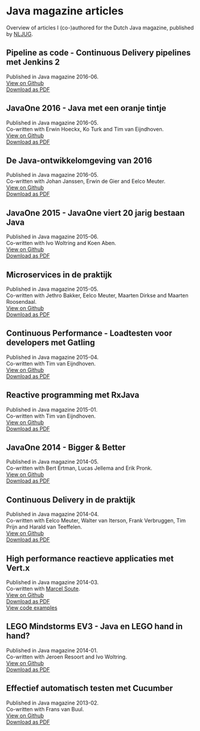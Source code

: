 # Java magazine articles
Overview of articles I (co-)authored for the Dutch Java magazine, published by [NLJUG](www.nljug.org).

## Pipeline as code - Continuous Delivery pipelines met Jenkins 2
Published in Java magazine 2016-06.  
[View on Github](https://github.com/bertjan/javamagazine/blob/master/pdf/Java%20magazine%202016-06%20-%20Pipeline%20as%20code.pdf)  
[Download as PDF](https://github.com/bertjan/javamagazine/raw/master/pdf/Java%20magazine%202016-06%20-%20Pipeline%20as%20code.pdf)

## JavaOne 2016 - Java met een oranje tintje
Published in Java magazine 2016-05.  
Co-written with Erwin Hoeckx, Ko Turk and Tim van Eijndhoven.  
[View on Github](https://github.com/bertjan/javamagazine/blob/master/pdf/Java%20magazine%202016-05%20-%20JavaOne%202016%20-%20Java%20met%20een%20oranje%20tintje.pdf)  
[Download as PDF](https://github.com/bertjan/javamagazine/raw/master/pdf/Java%20magazine%202016-05%20-%20JavaOne%202016%20-%20Java%20met%20een%20oranje%20tintje.pdf)

## De Java-ontwikkelomgeving van 2016
Published in Java magazine 2016-05.  
Co-written with Johan Janssen, Erwin de Gier and Eelco Meuter.  
[View on Github](https://github.com/bertjan/javamagazine/blob/master/pdf/Java%20magazine%202016-05%20-%20De%20Java-ontwikkelomgeving%20van%202016.pdf)  
[Download as PDF](https://github.com/bertjan/javamagazine/raw/master/pdf/Java%20magazine%202016-05%20-%20De%20Java-ontwikkelomgeving%20van%202016.pdf)

## JavaOne 2015 - JavaOne viert 20 jarig bestaan Java
Published in Java magazine 2015-06.  
Co-written with Ivo Woltring and Koen Aben.  
[View on Github](https://github.com/bertjan/javamagazine/blob/master/pdf/Java%20magazine%202015-06%20-%20JavaOne%20viert%2020%20jarig%20bestaan%20Java.pdf)  
[Download as PDF](https://github.com/bertjan/javamagazine/raw/master/pdf/Java%20magazine%202015-06%20-%20JavaOne%20viert%2020%20jarig%20bestaan%20Java.pdf)

## Microservices in de praktijk
Published in Java magazine 2015-05.  
Co-written with Jethro Bakker, Eelco Meuter, Maarten Dirkse and Maarten Roosendaal.  
[View on Github](https://github.com/bertjan/javamagazine/blob/master/pdf/Java%20magazine%202015-05%20-%20Microservices%20in%20de%20praktijk.pdf)  
[Download as PDF](https://github.com/bertjan/javamagazine/raw/master/pdf/Java%20magazine%202015-05%20-%20Microservices%20in%20de%20praktijk.pdf)

## Continuous Performance - Loadtesten voor developers met Gatling
Published in Java magazine 2015-04.  
Co-written with Tim van Eijndhoven.  
[View on Github](https://github.com/bertjan/javamagazine/blob/master/pdf/Java%20magazine%202015-04%20-%20Continuous%20Performance.pdf)  
[Download as PDF](https://github.com/bertjan/javamagazine/raw/master/pdf/Java%20magazine%202015-04%20-%20Continuous%20Performance.pdf)

## Reactive programming met RxJava
Published in Java magazine 2015-01.  
Co-written with Tim van Eijndhoven.  
[View on Github](https://github.com/bertjan/javamagazine/blob/master/pdf/Java%20magazine%202015-01%20-%20Reactive%20programming%20met%20RxJava.pdf)  
[Download as PDF](https://github.com/bertjan/javamagazine/raw/master/pdf/Java%20magazine%202015-01%20-%20Reactive%20programming%20met%20RxJava.pdf)

## JavaOne 2014 - Bigger & Better
Published in Java magazine 2014-05.  
Co-written with Bert Ertman, Lucas Jellema and Erik Pronk.  
[View on Github](https://github.com/bertjan/javamagazine/blob/master/pdf/Java%20magazine%202014-05%20-%20JavaOne.pdf)  
[Download as PDF](https://github.com/bertjan/javamagazine/raw/master/pdf/Java%20magazine%202014-05%20-%20JavaOne.pdf)

## Continuous Delivery in de praktijk
Published in Java magazine 2014-04.  
Co-written with Eelco Meuter, Walter van Iterson, Frank Verbruggen, Tim Prijn and Harald van Teeffelen.  
[View on Github](https://github.com/bertjan/javamagazine/blob/master/pdf/Java%20magazine%202014-04%20-%20Continuous%20Delivery%20in%20de%20praktijk.pdf)  
[Download as PDF](https://github.com/bertjan/javamagazine/raw/master/pdf/Java%20magazine%202014-04%20-%20Continuous%20Delivery%20in%20de%20praktijk.pdf)

## High performance reactieve applicaties met Vert.x
Published in Java magazine 2014-03.  
Co-written with [Marcel Soute](https://github.com/msoute).  
[View on Github](https://github.com/bertjan/javamagazine/blob/master/pdf/Java%20magazine%202014-03%20-%20High%20performance%20reactieve%20applicaties%20met%20Vert.x.pdf)  
[Download as PDF](https://github.com/bertjan/javamagazine/raw/master/pdf/Java%20magazine%202014-03%20-%20High%20performance%20reactieve%20applicaties%20met%20Vert.x.pdf)  
[View code examples](https://github.com/msoute/javamagazine-vertx-examples)

## LEGO Mindstorms EV3 - Java en LEGO hand in hand?
Published in Java magazine 2014-01.  
Co-written with Jeroen Resoort and Ivo Woltring.  
[View on Github](https://github.com/bertjan/javamagazine/blob/master/pdf/Java%20magazine%202014-01%20-%20LEGO%20Mindstorms%20EV3.pdf)  
[Download as PDF](https://github.com/bertjan/javamagazine/raw/master/pdf/Java%20magazine%202014-01%20-%20LEGO%20Mindstorms%20EV3.pdf)

## Effectief automatisch testen met Cucumber
Published in Java magazine 2013-02.  
Co-written with Frans van Buul.  
[View on Github](https://github.com/bertjan/javamagazine/blob/master/pdf/Java%20magazine%202013-02%20-%20Effectief%20automatisch%20testen%20met%20Cucumber.pdf)  
[Download as PDF](https://github.com/bertjan/javamagazine/raw/master/pdf/Java%20magazine%202013-02%20-%20Effectief%20automatisch%20testen%20met%20Cucumber.pdf)
